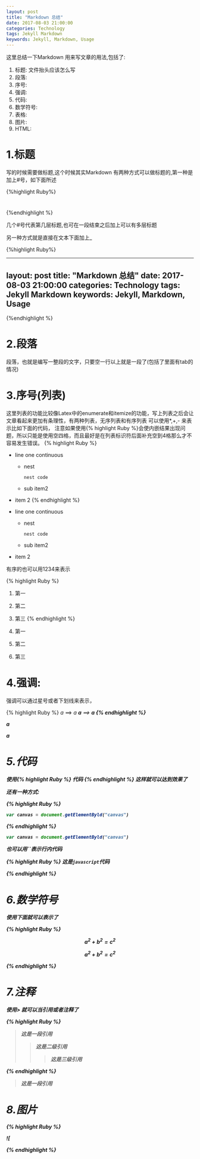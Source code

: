 ```yaml
---
layout: post
title: "Markdown 总结"
date: 2017-08-03 21:00:00
categories: Technology
tags: Jekyll Markdown
keywords: Jekyll, Markdown, Usage
---
```

    
这里总结一下Markdown 用来写文章的用法,包括了:

1. 标题: 文件抬头应该怎么写
2. 段落: 
3. 序号: 
4. 强调:
5. 代码:
6. 数学符号:
7. 表格: 
8. 图片:
9. HTML:


# 1.标题

写的时候需要做标题,这个时候其实Markdown 有两种方式可以做标题的,第一种是加上#号，如下面所述

{%highlight Ruby%}
#
##
#####
{%endhighlight %}

几个#号代表第几层标题,也可在一段结束之后加上可以有多层标题

另一种方式就是直接在文本下面加上\_

{%highlight Ruby%}

---
layout: post
title: "Markdown 总结"
date: 2017-08-03 21:00:00
categories: Technology
tags: Jekyll Markdown
keywords: Jekyll, Markdown, Usage
---
{%endhighlight %}


# 2.段落

段落，也就是编写一整段的文字，只要空一行以上就是一段了(包括了里面有tab的情况)

# 3.序号(列表)

这里列表的功能比较像Latex中的enumerate和itemize的功能，写上列表之后会让文章看起来更加有条理性，有两种列表，无序列表和有序列表
可以使用\*,\+,\- 来表示比如下面的代码， 注意如果使用\{\% highlight Ruby \%\}会使内嵌结果出现问题，所以只能是使用空四格，而且最好是在列表标识符后面补充空到4格那么才不容易发生错误。
{% highlight Ruby %}
*   line one 
    continuous
  
    *   nest 

            nest code

    *   sub item2
*   item 2
{% endhighlight %}

*   line one 
    continuous
  
    *   nest 

            nest code

    *   sub item2
*   item 2

有序的也可以用1234来表示

{% highlight Ruby %}
1. 第一
2. 第二
4. 第三
{% endhighlight %}

1. 第一
2. 第二
4. 第三

# 4.强调:

强调可以通过星号或者下划线来表示， 

{% highlight Ruby %}
*a* ==> <em> a <em>
**a** ==> <strong> a <strong>
{% endhighlight %}

*a* 

**a**

# 5.代码

使用\{\% highlight Ruby \%\} 代码 \{\% endhighlight \%\}
这样就可以达到效果了

还有一种方式:

{% highlight Ruby %}
```javascript
var canvas = document.getElementByld("canvas")
```
{% endhighlight %}

```javascript
var canvas = document.getElementByld("canvas")
```

也可以用\`\`表示行内代码


{% highlight Ruby %}
这是`javascript`代码

{% endhighlight %}


# 6.数学符号

使用下面就可以表示了

{% highlight Ruby %}

$$a^2+b^2=c^2$$

$$a^2+b^2=c^2$$

{% endhighlight %}

# 7.注释

使用\> 就可以当引用或者注释了

{% highlight Ruby %}

> 这是一段引用
>> 这是二级引用
>>> 这是三级引用


{% endhighlight %}


> 这是一段引用


# 8.图片

{% highlight Ruby %}

 ![

{% endhighlight %}


[othree]: http://markwodn.tw/#p

